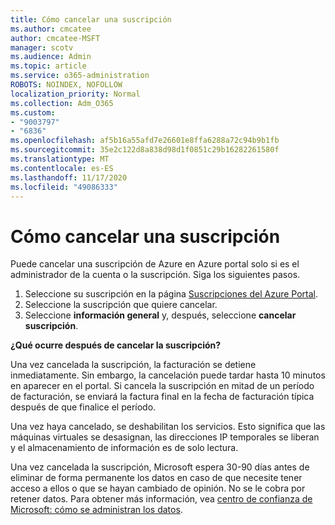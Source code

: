 ```yaml
---
title: Cómo cancelar una suscripción
ms.author: cmcatee
author: cmcatee-MSFT
manager: scotv
ms.audience: Admin
ms.topic: article
ms.service: o365-administration
ROBOTS: NOINDEX, NOFOLLOW
localization_priority: Normal
ms.collection: Adm_O365
ms.custom:
- "9003797"
- "6836"
ms.openlocfilehash: af5b16a55afd7e26601e8ffa6288a72c94b9b1fb
ms.sourcegitcommit: 35e2c122d8a838d98d1f0851c29b16282261580f
ms.translationtype: MT
ms.contentlocale: es-ES
ms.lasthandoff: 11/17/2020
ms.locfileid: "49086333"
---
```

# <a name="how-to-cancel-a-subscription"></a>Cómo cancelar una suscripción

Puede cancelar una suscripción de Azure en Azure portal solo si es el administrador de la cuenta o la suscripción. Siga los siguientes pasos.

1. Seleccione su suscripción en la página [Suscripciones del Azure Portal](https://ms.portal.azure.com/#blade/Microsoft_Azure_Billing/SubscriptionsBlade).
2. Seleccione la suscripción que quiere cancelar.
3. Seleccione **información general** y, después, seleccione **cancelar suscripción**.

**¿Qué ocurre después de cancelar la suscripción?**

Una vez cancelada la suscripción, la facturación se detiene inmediatamente. Sin embargo, la cancelación puede tardar hasta 10 minutos en aparecer en el portal. Si cancela la suscripción en mitad de un período de facturación, se enviará la factura final en la fecha de facturación típica después de que finalice el período.

Una vez haya cancelado, se deshabilitan los servicios. Esto significa que las máquinas virtuales se desasignan, las direcciones IP temporales se liberan y el almacenamiento de información es de solo lectura.

Una vez cancelada la suscripción, Microsoft espera 30-90 días antes de eliminar de forma permanente los datos en caso de que necesite tener acceso a ellos o que se hayan cambiado de opinión. No se le cobra por retener datos. Para obtener más información, vea [centro de confianza de Microsoft: cómo se administran los datos](https://www.microsoft.com/trust-center/privacy/data-management#leave).

